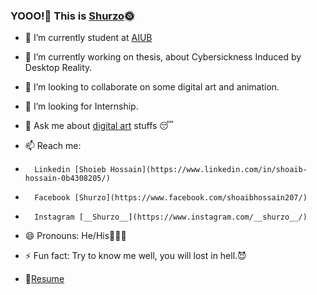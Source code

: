 ### YOOO!🤘 This is [Shurzo](https://www.facebook.com/shoaibhossain207/)🌞

- 🔭 I’m currently student at [AIUB](https://www.aiub.edu/)
- 🌱 I’m currently working on thesis, about Cybersickness Induced by Desktop Reality.
- 👯 I’m looking to collaborate on some digital art and animation.
- 🤔 I’m looking for Internship.
- 💬 Ask me about [digital art](https://www.google.com/search?q=digital+art&sxsrf=ALeKk038fivupdnAy4NgvIEnrySWrfO3fg:1617388964732&source=lnms&tbm=isch&sa=X&ved=2ahUKEwiGkdO1m-DvAhXoxDgGHURdD9IQ_AUoAXoECAIQAw&biw=1920&bih=937) stuffs 😴

- 📫 Reach me:
-       Linkedin [Shoieb Hossain](https://www.linkedin.com/in/shoaib-hossain-0b4308205/)
-       Facebook [Shurzo](https://www.facebook.com/shoaibhossain207/)
-       Instagram [__Shurzo__](https://www.instagram.com/__shurzo__/)

- 😄 Pronouns: He/His👨🏻‍🎓
- ⚡ Fun fact: Try to know me well, you will lost in hell.😈
- 📝[Resume](https://drive.google.com/file/d/16wJv4rh4Z3v3F1_di82MYSlmEMYmvd-q/view?usp=sharing)
